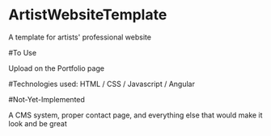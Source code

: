 # ArtistWebsiteTemplate
A template for artists' professional website

#To Use

Upload on the Portfolio page

#Technologies used: HTML / CSS / Javascript / Angular


#Not-Yet-Implemented

A CMS system, proper contact page, and everything else that would make it look and be great

